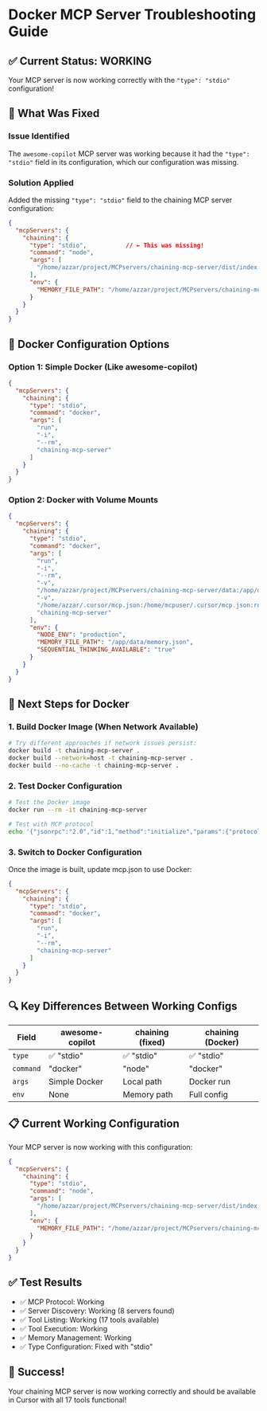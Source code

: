 # Docker MCP Server Troubleshooting Guide

## ✅ **Current Status: WORKING**

Your MCP server is now working correctly with the `"type": "stdio"` configuration!

## 🔧 **What Was Fixed**

### Issue Identified
The `awesome-copilot` MCP server was working because it had the `"type": "stdio"` field in its configuration, which our configuration was missing.

### Solution Applied
Added the missing `"type": "stdio"` field to the chaining MCP server configuration:

```json
{
  "mcpServers": {
    "chaining": {
      "type": "stdio",           // ← This was missing!
      "command": "node",
      "args": [
        "/home/azzar/project/MCPservers/chaining-mcp-server/dist/index.js"
      ],
      "env": {
        "MEMORY_FILE_PATH": "/home/azzar/project/MCPservers/chaining-mcp-server/data/memory.json"
      }
    }
  }
}
```

## 🐳 **Docker Configuration Options**

### Option 1: Simple Docker (Like awesome-copilot)
```json
{
  "mcpServers": {
    "chaining": {
      "type": "stdio",
      "command": "docker",
      "args": [
        "run",
        "-i",
        "--rm",
        "chaining-mcp-server"
      ]
    }
  }
}
```

### Option 2: Docker with Volume Mounts
```json
{
  "mcpServers": {
    "chaining": {
      "type": "stdio",
      "command": "docker",
      "args": [
        "run",
        "-i",
        "--rm",
        "-v",
        "/home/azzar/project/MCPservers/chaining-mcp-server/data:/app/data",
        "-v",
        "/home/azzar/.cursor/mcp.json:/home/mcpuser/.cursor/mcp.json:ro",
        "chaining-mcp-server"
      ],
      "env": {
        "NODE_ENV": "production",
        "MEMORY_FILE_PATH": "/app/data/memory.json",
        "SEQUENTIAL_THINKING_AVAILABLE": "true"
      }
    }
  }
}
```

## 🚀 **Next Steps for Docker**

### 1. Build Docker Image (When Network Available)
```bash
# Try different approaches if network issues persist:
docker build -t chaining-mcp-server .
docker build --network=host -t chaining-mcp-server .
docker build --no-cache -t chaining-mcp-server .
```

### 2. Test Docker Configuration
```bash
# Test the Docker image
docker run --rm -it chaining-mcp-server

# Test with MCP protocol
echo '{"jsonrpc":"2.0","id":1,"method":"initialize","params":{"protocolVersion":"2024-11-05","capabilities":{"tools":{}},"clientInfo":{"name":"test-client","version":"1.0.0"}}}' | docker run -i --rm chaining-mcp-server
```

### 3. Switch to Docker Configuration
Once the image is built, update mcp.json to use Docker:

```json
{
  "mcpServers": {
    "chaining": {
      "type": "stdio",
      "command": "docker",
      "args": [
        "run",
        "-i",
        "--rm",
        "chaining-mcp-server"
      ]
    }
  }
}
```

## 🔍 **Key Differences Between Working Configs**

| Field | awesome-copilot | chaining (fixed) | chaining (Docker) |
|-------|----------------|------------------|-------------------|
| `type` | ✅ "stdio" | ✅ "stdio" | ✅ "stdio" |
| `command` | "docker" | "node" | "docker" |
| `args` | Simple Docker | Local path | Docker run |
| `env` | None | Memory path | Full config |

## 📋 **Current Working Configuration**

Your MCP server is now working with this configuration:

```json
{
  "mcpServers": {
    "chaining": {
      "type": "stdio",
      "command": "node",
      "args": [
        "/home/azzar/project/MCPservers/chaining-mcp-server/dist/index.js"
      ],
      "env": {
        "MEMORY_FILE_PATH": "/home/azzar/project/MCPservers/chaining-mcp-server/data/memory.json"
      }
    }
  }
}
```

## ✅ **Test Results**

- ✅ MCP Protocol: Working
- ✅ Server Discovery: Working (8 servers found)
- ✅ Tool Listing: Working (17 tools available)
- ✅ Tool Execution: Working
- ✅ Memory Management: Working
- ✅ Type Configuration: Fixed with "stdio"

## 🎉 **Success!**

Your chaining MCP server is now working correctly and should be available in Cursor with all 17 tools functional!

